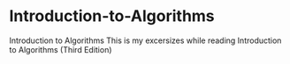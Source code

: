 # Introduction-to-Algorithms
Introduction to Algorithms
This is my excersizes while reading Introduction to Algorithms (Third Edition)
